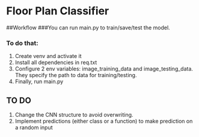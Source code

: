 # Floor Plan Classifier

##Workflow
###You can run main.py to train/save/test the model.

### To do that:
1. Create venv and activate it
2. Install all dependencies in req.txt
3. Configure 2 env variables: image_training_data and image_testing_data. They specify the path to data for training/testing.
4. Finally, run main.py



## TO DO
1. Change the CNN structure to avoid overwriting.
2. Implement predictions (either class or a function) to make prediction on a random input





